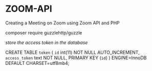 # ZOOM-API
Creating a Meeting on Zoom using Zoom API and PHP


composer require guzzlehttp/guzzle




 *store the access token in the database*
 
CREATE TABLE `token` (
 `id` int(11) NOT NULL AUTO_INCREMENT,
 `access_token` text NOT NULL,
 PRIMARY KEY (`id`)
) ENGINE=InnoDB DEFAULT CHARSET=utf8mb4;
